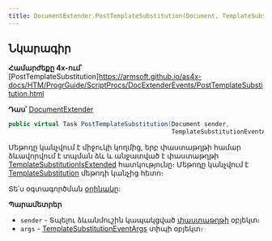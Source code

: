 ```yaml
---
title: DocumentExtender.PostTemplateSubstitution(Document, TemplateSubstitutionEventArgs<TemplateSubstitution>) մեթոդ
---
```


## Նկարագիր

**Համարժեքը 4x-ում՝** [PostTemplateSubstitution]https://armsoft.github.io/as4x-docs/HTM/ProgrGuide/ScriptProcs/DocExtenderEvents/PostTemplateSubstitution.html

**Դաս՝** [DocumentExtender](../document_extender.md)

```c#
public virtual Task PostTemplateSubstitution(Document sender, 
                                             TemplateSubstitutionEventArgs<TemplateSubstitution> args)
```

Մեթոդը կանչվում է միջուկի կողմից, երբ փաստաթղթի համար ձևավորվում է տպման ձև և անջատված է փաստաթղթի [TemplateSubstitutionIsExtended](../../../server_api/definitions/document.md#templatesubstitutionisextended) հատկությունը։ Մեթոդը կանչվում է [TemplateSubstitution](../../../server_api/definitions/document.md#templatesubstitution) մեթոդի կանչից հետո։

Տե՛ս օգտագործման [օրինակը](../examples/PostTemplateSubstitution.md):

**Պարամետրեր**

* `sender` - Տպելու ձևանմուշին կապակցված [փաստաթղթի](../../../server_api/definitions/document.md) օբյեկտ։
* `args` - [TemplateSubstitutionEventArgs](../../types/args/TemplateSubstitutionEventArgs.md) տիպի օբյեկտ։